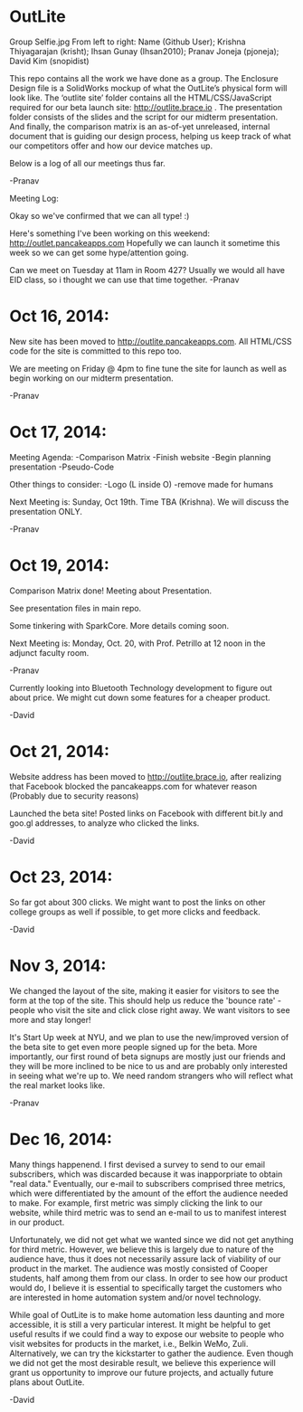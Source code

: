 OutLite
=====================

Group Selfie.jpg
From left to right: Name (Github User);
Krishna Thiyagarajan (krisht);
Ihsan Gunay (Ihsan2010);
Pranav Joneja (pjoneja);
David Kim (snopidist)

This repo contains all the work we have done as a group. The Enclosure Design file is a SolidWorks mockup of what the OutLite’s physical form will look like. The ‘outlite site’ folder contains all the HTML/CSS/JavaScript required for our beta launch site: http://outlite.brace.io . The presentation folder consists of the slides and the script for our midterm presentation. And finally, the comparison matrix is an as-of-yet unreleased, internal document that is guiding our design process, helping us keep track of what our competitors offer and how our device matches up. 

Below is a log of all our meetings thus far.

-Pranav

Meeting Log:

Okay so we've confirmed that we can all type! :)

Here's something I've been working on this weekend: http://outlet.pancakeapps.com
Hopefully we can launch it sometime this week so we can get some hype/attention going.

Can we meet on Tuesday at 11am in Room 427? Usually we would all have EID class, so i thought we can use that time together.
-Pranav

Oct 16, 2014:
=====================


New site has been moved to http://outlite.pancakeapps.com. All HTML/CSS code for the site is committed to this repo too. 

We are meeting on Friday @ 4pm to fine tune the site for launch as well as begin working on our midterm presentation. 

-Pranav

Oct 17, 2014:
=====================

Meeting Agenda:
-Comparison Matrix
-Finish website
-Begin planning presentation
-Pseudo-Code 


Other things to consider:
-Logo (L inside O)
-remove made for humans


Next Meeting is:
Sunday, Oct 19th. Time TBA (Krishna). We will discuss the presentation ONLY. 

-Pranav

Oct 19, 2014:
=====================

Comparison Matrix done! Meeting about Presentation.

See presentation files in main repo.

Some tinkering with SparkCore. More details coming soon.

Next Meeting is:
Monday, Oct. 20, with Prof. Petrillo at 12 noon in the adjunct faculty room.

-Pranav

Currently looking into Bluetooth Technology development to figure out about price.
We might cut down some features for a cheaper product.

-David

Oct 21, 2014:
=====================

Website address has been moved to http://outlite.brace.io, after realizing that Facebook blocked the pancakeapps.com for whatever reason (Probably due to security reasons)

Launched the beta site! Posted links on Facebook with different bit.ly and goo.gl addresses, to analyze who clicked the links.

-David

Oct 23, 2014:
====================

So far got about 300 clicks. We might want to post the links on other college groups as well if possible, to get more clicks and feedback.

-David


Nov 3, 2014:
====================
We changed the layout of the site, making it easier for visitors to see the form at the top of the site. This should help us reduce the 'bounce rate' - people who visit the site and click close right away. We want visitors to see more and stay longer!

It's Start Up week at NYU, and we plan to use the new/improved version of the beta site to get even more people signed up for the beta. More importantly, our first round of beta signups are mostly just our friends and they will be more inclined to be nice to us and are probably only interested in seeing what we're up to. We need random strangers who will reflect what the real market looks like.

-Pranav

Dec 16, 2014:
===================
Many things happenend. I first devised a survey to send to our email subscribers, which was discarded because it was inapporpriate to obtain "real data." Eventually, our e-mail to subscribers comprised three metrics, which were differentiated by the amount of the effort the audience needed to make. For example, first metric was simply clicking the link to our website, while third metric was to send an e-mail to us to manifest interest in our product.

Unfortunately, we did not get what we wanted since we did not get anything for third metric. However, we believe this is largely due to nature of the audience have, thus it does not necessarily assure lack of viability of our product in the market. The audience was mostly consisted of Cooper students, half among them from our class. In order to see how our product would do, I believe it is essential to specifically target the customers who are interested in home automation system and/or novel technology.

While goal of OutLite is to make home automation less daunting and more accessible, it is still a very particular interest. It might be helpful to get useful results if we could find a way to expose our website to people who visit websites for products in the market, i.e., Belkin WeMo, Zuli. Alternatively, we can try the kickstarter to gather the audience. Even though we did not get the most desirable result, we believe this experience will grant us opportunity to improve our future projects, and actually future plans about OutLite.

-David
